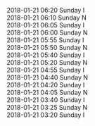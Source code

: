 2018-01-21 06:20 Sunday  I  
2018-01-21 06:10 Sunday  N  
2018-01-21 06:05 Sunday  I  
2018-01-21 06:00 Sunday  N  
2018-01-21 05:55 Sunday  I  
2018-01-21 05:50 Sunday  N  
2018-01-21 05:40 Sunday  I  
2018-01-21 05:20 Sunday  N  
2018-01-21 04:55 Sunday  I  
2018-01-21 04:40 Sunday  N  
2018-01-21 04:20 Sunday  I  
2018-01-21 04:05 Sunday  N  
2018-01-21 03:40 Sunday  I  
2018-01-21 03:25 Sunday  N  
2018-01-21 03:20 Sunday  I  
